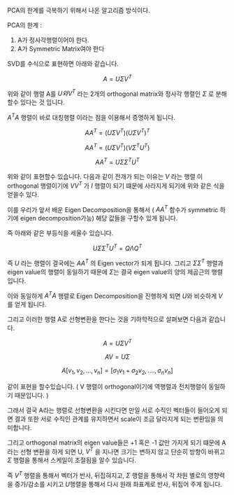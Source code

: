 PCA의 한계를 극복하기 위해서 나온 알고리즘 방식이다.

PCA의 한계 :

1. A가 정사각행렬이어야 한다.
2. A가 Symmetric Matrix여야 한다
    
    

SVD를 수식으로 표현하면 아래와 같습니다.

$$
A = U\Sigma V^T
$$

위와 같이 행렬 A를 $U와 V^T$ 라는 2개의 orthogonal matrix와 정사각 행렬인 $\Sigma$ 로 분해할수 있다는 것 입니다.

$A^TA$  행렬이 바로 대칭행렬 이라는 점을 이용해서 증명하게 됩니다.

$$
AA^T = (U\Sigma V^T)(U\Sigma V^T)^T
$$

$$
AA^T = (U\Sigma V^T)(V\Sigma^T U^T)
$$

$$
AA^T = U\Sigma \Sigma^T U^T
$$

위와 같이 표현할수 있습니다. 다음과 같이 전개가 되는 이유는 $V$ 라는 행렬 이orthogonal 행렬이기에 $VV^T$ 가 $I$ 행렬이 되기 떄문에 사라지게 되기에 위와 같은 식을 얻을수 있다.

이를 우리가 앞서 배운 Eigen Decomposition을 통해서 (  $AA^T$ 함수가 symmetric 하기에 eigen decomposition가능) 해당 값들을 구할수 있게 됩니다.

즉 아래와 같은 부등식을 세울수 있습니다.

$$
U\Sigma \Sigma^T U^T = Q\Lambda Q^T
$$

즉 $U$ 라는 행렬이 결국에는 $AA^T$ 의 Eigen vector가 되게 됩니다. 
그리고 $\Sigma \Sigma^T$ 행렬과 eigen value의 행렬이 동일하기 때문에 $\Sigma$는 결국 eigen value의 양의 제곱근의 행렬입니다.

이와 동일하게 $A^TA$ 행렬로 Eigen Decomposition을 진행하게 되면 $U$와 비슷하게 $V$를 얻게 됩니다.

그리고 이러한 행렬 A로 선형변환을 한다는 것을 기하학적으로 살펴보면 다음과 같습니다.

$$
A = U\Sigma V^T
$$

$$
AV = U\Sigma
$$

$$
A[v_1, v_2, ..., v_n] = [\sigma_1v_1 + \sigma_2v_2, ...., \sigma_nv_n]
$$

같이 표현을 할수있습니다. ( V 행렬이 orthogonal이기에 역행렬과 전치행렬이 동일하기 때문입니다. )

그래서 결국 A라는 행렬로 선형변환을 시킨다면 만일 서로 수직인 벡터들이 들어오게 되면 결과 또한 서로 수직인 관계를 유지하면서 scale이 조금 달라지게 되는 변환임을 의미합니다.

그리고 orthogonal matrix의 eigen value들은 +1 혹은 -1 값만 가지게 되기 떄문에 A라는 선형 변환을 하게 되면 U, $V^T$ 을 지나면 크기는 변하지 않고 단순히 방향이 바뀌고 $\Sigma$ 행렬을 통해서 스케일이 조절됨을 알수 있습니다.

즉 $V^T$ 행렬을 통해서 벡터가 반사, 뒤집혀지고, $\Sigma$ 행렬을 통해서 각 차원 별로의 영향력을 증가/감소를 시키고 $U$행렬을 통해서 다시 원래 좌표계로 반사, 뒤집어 주게 됩니다.

